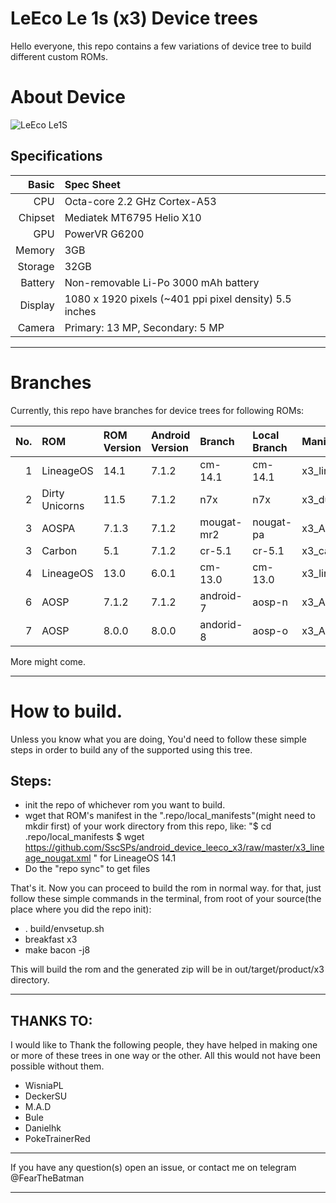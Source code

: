 # LeEco Le 1s (x3) Device trees

Hello everyone, this repo contains a few variations of device tree to build different custom ROMs.

# About Device

![LeEco Le1S](http://cdn2.gsmarena.com/vv/pics/leeco/letv-le-1s-1.jpg "LeEco Le1S")

## Specifications

Basic   | Spec Sheet
-------:|:-------------------------
CPU     | Octa-core 2.2 GHz Cortex-A53
Chipset | Mediatek MT6795 Helio X10
GPU     | PowerVR G6200
Memory  | 3GB
Storage | 32GB
Battery | Non-removable Li-Po 3000 mAh battery
Display | 1080 x 1920 pixels (~401 ppi pixel density) 5.5 inches
Camera  | Primary: 13 MP, Secondary: 5 MP

---

# Branches
Currently, this repo have branches for device trees for following ROMs:

No.| ROM            | ROM Version |Android Version | Branch    | Local Branch | Manifest Name
--:|:---------------|:------------|:---------------|:----------|:-------------|:-------------
1  | LineageOS      | 14.1        | 7.1.2          | cm-14.1   | cm-14.1      | x3_lineage_nougat.xml
2  | Dirty Unicorns | 11.5        | 7.1.2          | n7x       | n7x          | x3_du_nougat.xml
3  | AOSPA          | 7.1.3       | 7.1.2          | mougat-mr2| nougat-pa    | x3_AOSPA_nougat.xml
3  | Carbon         | 5.1         | 7.1.2          | cr-5.1    | cr-5.1       | x3_carbon_nougat.xml
4  | LineageOS      | 13.0        | 6.0.1          | cm-13.0   | cm-13.0      | x3_lineage_mm.xml
6  | AOSP           | 7.1.2       | 7.1.2          | android-7 | aosp-n       | x3_AOSP_nougat.xml
7  | AOSP           | 8.0.0       | 8.0.0          | andorid-8 | aosp-o       | x3_AOSP_oreo.xml


More might come.

---

# How to build.
Unless you know what you are doing, You'd need to follow these simple steps in order to build any of the supported using this tree.

## Steps:
* init the repo of whichever rom you want to build.
* wget that ROM's manifest in the ".repo/local_manifests"(might need to mkdir first) of your work directory from this repo, like:
  "$ cd .repo/local_manifests
   $ wget https://github.com/SscSPs/android_device_leeco_x3/raw/master/x3_lineage_nougat.xml "
  for LineageOS 14.1
* Do the "repo sync" to get files

That's it.
Now you can proceed to build the rom in normal way.
for that, just follow these simple commands in the terminal,
from root of your source(the place where you did the repo init):
* . build/envsetup.sh
* breakfast x3
* make bacon -j8

This will build the rom and the generated zip will be in out/target/product/x3 directory.

---

## THANKS TO:
I would like to Thank the following people, they have helped in making one or more of these
trees in one way or the other. All this would not have been possible without them.

* WisniaPL
* DeckerSU
* M.A.D
* Bule
* Danielhk
* PokeTrainerRed

---

If you have any question(s) open an issue, or contact me on telegram @FearTheBatman

---
